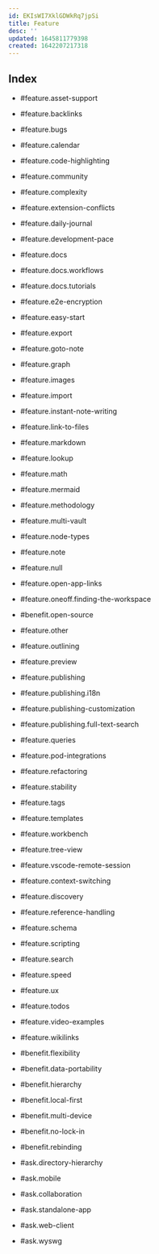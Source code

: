 ```yaml
---
id: EKIsWI7XklGDWkRq7jpSi
title: Feature
desc: ''
updated: 1645811779398
created: 1642207217318
---
```


## Index

- #feature.asset-support
- #feature.backlinks
- #feature.bugs
- #feature.calendar
- #feature.code-highlighting
- #feature.community
- #feature.complexity
- #feature.extension-conflicts
- #feature.daily-journal
- #feature.development-pace
- #feature.docs
- #feature.docs.workflows
- #feature.docs.tutorials
- #feature.e2e-encryption
- #feature.easy-start
- #feature.export
- #feature.goto-note
- #feature.graph
- #feature.images
- #feature.import
- #feature.instant-note-writing
- #feature.link-to-files
- #feature.markdown
- #feature.lookup
- #feature.math
- #feature.mermaid
- #feature.methodology
- #feature.multi-vault
- #feature.node-types
- #feature.note
- #feature.null
- #feature.open-app-links
- #feature.oneoff.finding-the-workspace
- #benefit.open-source
- #feature.other
- #feature.outlining
- #feature.preview
- #feature.publishing
- #feature.publishing.i18n
- #feature.publishing-customization
- #feature.publishing.full-text-search
- #feature.queries
- #feature.pod-integrations
- #feature.refactoring
- #feature.stability
- #feature.tags
- #feature.templates
- #feature.workbench
- #feature.tree-view
- #feature.vscode-remote-session
- #feature.context-switching
- #feature.discovery
- #feature.reference-handling
- #feature.schema
- #feature.scripting
- #feature.search
- #feature.speed
- #feature.ux
- #feature.todos
- #feature.video-examples
- #feature.wikilinks

- #benefit.flexibility
- #benefit.data-portability
- #benefit.hierarchy
- #benefit.local-first
- #benefit.multi-device
- #benefit.no-lock-in
- #benefit.rebinding

- #ask.directory-hierarchy
- #ask.mobile
- #ask.collaboration
- #ask.standalone-app
- #ask.web-client
- #ask.wyswg
